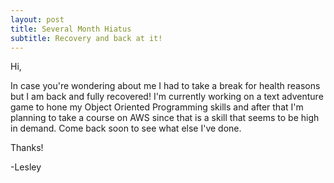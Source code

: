 ```yaml
---
layout: post
title: Several Month Hiatus
subtitle: Recovery and back at it!
---
```



  Hi,
  
  In case you're wondering about me I had to take a break for health reasons but I am back and fully recovered! I'm currently working on a text adventure game to hone my
  Object Oriented Programming skills and after that I'm planning to take a course on AWS since that is a skill that seems to be high in demand. Come back soon to see what else
  I've done.
  
  Thanks!
  
  -Lesley
